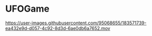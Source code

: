 # UFOGame



https://user-images.githubusercontent.com/95068655/183571739-ea432e9d-d057-4c92-8d3d-6ae0db6a7652.mov

